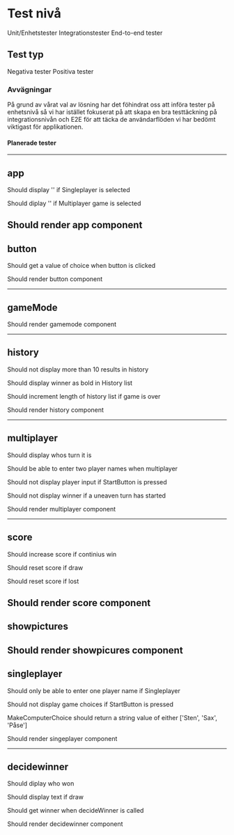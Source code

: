 # Test nivå

Unit/Enhetstester
Integrationstester
End-to-end tester

## Test typ

Negativa tester
Positiva tester

### Avvägningar

På grund av vårat val av lösning har det föhindrat oss att införa tester på enhetsnivå så vi har istället fokuserat på att skapa en bra testtäckning på integrationsnivån och E2E för att täcka de användarflöden vi har bedömt viktigast för applikationen.

#### Planerade tester

-----------
app
-----------
Should display '' if Singleplayer is selected

Should diplay '' if Multiplayer game is selected

Should render app component
-----------
button
-----------
Should get a value of choice when button is clicked

Should render button component

-----------
gameMode
-----------
Should render gamemode component

-----------
history
-----------
Should not display more than 10 results in history

Should display winner as bold in History list

Should increment length of history list if game is over

Should render history component

-----------
multiplayer
-----------
Should display whos turn it is

Should be able to enter two player names when multiplayer

Should not display player input if StartButton is pressed

Should not display winner if a uneaven turn has started

Should render multiplayer component

-----------
score
-----------
Should increase score if continius win

Should reset score if draw

Should reset score if lost

Should render score component
-----------
showpictures
-----------
Should render showpicures component
-----------
singleplayer
-----------
Should only be able to enter one player name if Singleplayer

Should not display game choices if StartButton is pressed

MakeComputerChoice should return a string value of either ['Sten', 'Sax', 'Påse']

Should render singeplayer component

-----------
decidewinner
-----------
Should diplay who won

Should display text if draw

Should get winner when decideWinner is called

Should render decidewinner component